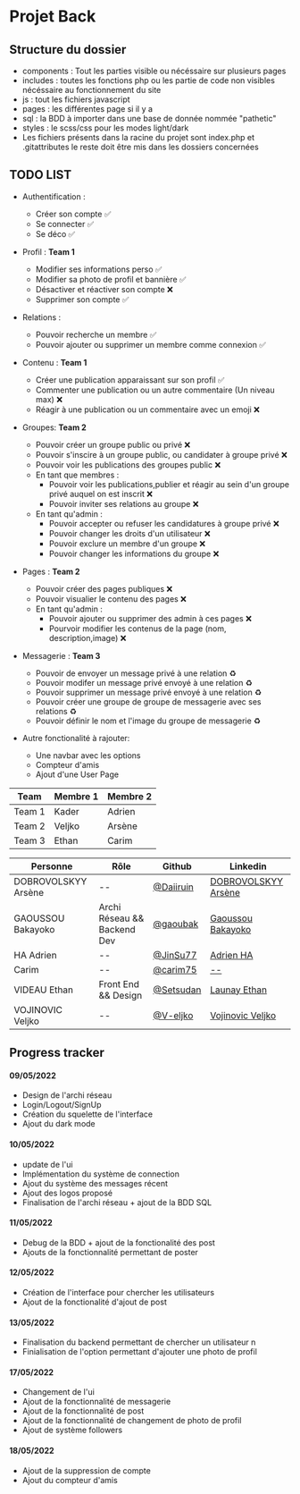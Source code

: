 # Projet Back

## Structure du dossier

- components : Tout les parties visible ou nécéssaire sur plusieurs pages
- includes : toutes les fonctions php ou les partie de code non visibles nécéssaire au fonctionnement du site
- js : tout les fichiers javascript
- pages : les différentes page si il y a
- sql : la BDD à importer dans une base de donnée nommée "pathetic"
- styles : le scss/css pour les modes light/dark
- Les fichiers présents dans la racine du projet sont index.php et .gitattributes le reste doit être mis dans les dossiers concernées

## TODO LIST
- Authentification : 
  - Créer son compte ✅
  - Se connecter ✅
  - Se déco ✅

- Profil : **Team 1**
  - Modifier ses informations perso ✅
  - Modifier sa photo de profil et bannière ✅
  - Désactiver et réactiver son compte ❌
  - Supprimer son compte ✅

- Relations :
  - Pouvoir recherche un membre ✅
  - Pouvoir ajouter ou supprimer un membre comme connexion ✅

- Contenu : **Team 1**
  - Créer une publication apparaissant sur son profil ✅
  -  Commenter une publication ou un autre commentaire (Un niveau max) ❌
  -  Réagir à une publication ou un commentaire avec un emoji ❌

- Groupes: **Team 2**
  - Pouvoir créer un groupe public ou privé ❌
  - Pouvoir s'inscire à un groupe public, ou candidater à groupe privé ❌
  - Pouvoir voir les publications des groupes public ❌
  - En tant que membres :
    - Pouvoir voir les publications,publier et réagir au sein d'un groupe privé auquel on est inscrit ❌
    - Pouvoir inviter ses relations au groupe ❌
  - En tant qu'admin :
    - Pouvoir accepter ou refuser les candidatures à groupe privé ❌
    - Pouvoir changer les droits d'un utilisateur ❌
    - Pouvoir exclure un membre d'un groupe ❌
    - Pouvoir changer les informations du groupe ❌

- Pages : **Team 2**
  - Pouvoir créer des pages publiques ❌
  - Pouvoir visualier le contenu des pages ❌
  - En tant qu'admin :
    - Pouvoir ajouter ou supprimer des admin à ces pages ❌
    - Pourvoir modifier les contenus de la page (nom, description,image) ❌

- Messagerie : **Team 3**
  - Pouvoir de envoyer un message privé à une relation ♻️
  - Pouvoir modifer un message privé envoyé à une relation ♻️
  - Pouvoir supprimer un message privé envoyé à une relation ♻️
  - Pouvoir créer une groupe de groupe de messagerie avec ses relations ♻️
  - Pouvoir définir le nom et l'image du groupe de messagerie ♻️

- Autre fonctionalité à rajouter:
  - Une navbar avec les options
  - Compteur d'amis
  - Ajout d'une User Page

| Team   | Membre 1 | Membre 2 |
| ------ | -------- | -------- |
| Team 1 | Kader    | Adrien   |
| Team 2 | Veljko   | Arsène   |
| Team 3 | Ethan    | Carim    |

| Personne            | Rôle                        | Github                                   | Linkedin                                                                               |
| ------------------- | --------------------------- | ---------------------------------------- | -------------------------------------------------------------------------------------- |
| DOBROVOLSKYY Arsène | --                          | [@Daiiruin](https://github.com/Daiiruin) | [DOBROVOLSKYY Arsène](https://www.linkedin.com/in/ars%C3%A8ne-dobrovolskyy-458045226/) |
| GAOUSSOU Bakayoko   | Archi Réseau && Backend Dev | [@gaoubak](https://github.com/gaoubak)   | [Gaoussou Bakayoko](https://www.linkedin.com/in/kader-bakayoko-341b53190/)             |
| HA Adrien           | --                          | [@JinSu77](https://github.com/JinSu77)   | [Adrien HA](https://www.linkedin.com/in/adrien-ha-b39045226/)                          |
| Carim               | --                          | [@carim75](https://github.com/carim75)   | [--]()                                                                                 |
| VIDEAU Ethan        | Front End && Design         | [@Setsudan](https://github.com/Setsudan) | [Launay Ethan](https://www.linkedin.com/in/videau-launay-ethan/)                       |
| VOJINOVIC Veljko    | --                          | [@V-eljko](https://github.com/V-eljko)   | [Vojinovic Veljko](https://www.linkedin.com/in/veljko-vojinovic-365823226/)            |

## Progress tracker

#### 09/05/2022

- Design de l'archi réseau 
- Login/Logout/SignUp 
- Création du squelette de l'interface 
- Ajout du dark mode 

#### 10/05/2022

- update de l'ui 
- Implémentation du système de connection 
- Ajout du système des messages récent 
- Ajout des logos proposé
- Finalisation de l'archi réseau + ajout de la BDD SQL 

#### 11/05/2022

- Debug de la BDD + ajout de la fonctionalité des post 
- Ajouts de la fonctionnalité permettant de poster 

#### 12/05/2022

- Création de l'interface pour chercher les utilisateurs 
- Ajout de la fonctionalité d'ajout de post 

#### 13/05/2022

- Finalisation du backend permettant de chercher un utilisateur n
- Finialisation de l'option permettant d'ajouter une photo de profil 

#### 17/05/2022

- Changement de l'ui
- Ajout de la fonctionnalité de messagerie
- Ajout de la fonctionnalité de post
- Ajout de la fonctionnalité de changement de photo de profil
- Ajout de système followers

#### 18/05/2022

- Ajout de la suppression de compte
- Ajout du compteur d'amis